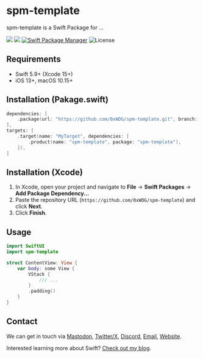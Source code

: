 # spm-template

spm-template is a Swift Package for ...

[![](https://img.shields.io/endpoint?url=https%3A%2F%2Fswiftpackageindex.com%2Fapi%2Fpackages%2F0xWDG%2Fspm-template%2Fbadge%3Ftype%3Dplatforms)](https://swiftpackageindex.com/0xWDG/spm-template)
[![](https://img.shields.io/endpoint?url=https%3A%2F%2Fswiftpackageindex.com%2Fapi%2Fpackages%2F0xWDG%2Fspm-template%2Fbadge%3Ftype%3Dswift-versions)](https://swiftpackageindex.com/0xWDG/spm-template)
[![Swift Package Manager](https://img.shields.io/badge/SPM-compatible-brightgreen.svg)](https://swift.org/package-manager)
![License](https://img.shields.io/github/license/0xWDG/spm-template)

## Requirements

- Swift 5.9+ (Xcode 15+)
- iOS 13+, macOS 10.15+

## Installation (Pakage.swift)

```swift
dependencies: [
    .package(url: "https://github.com/0xWDG/spm-template.git", branch: "main"),
],
targets: [
    .target(name: "MyTarget", dependencies: [
        .product(name: "spm-template", package: "spm-template"),
    ]),
]
```

## Installation (Xcode)

1. In Xcode, open your project and navigate to **File** → **Swift Packages** → **Add Package Dependency...**
2. Paste the repository URL (`https://github.com/0xWDG/spm-template`) and click **Next**.
3. Click **Finish**.

## Usage

```swift
import SwiftUI
import spm-template

struct ContentView: View {
    var body: some View {
        VStack {
            /// ...
        }
        .padding()
    }
}
```

## Contact

We can get in touch via [Mastodon](https://mastodon.social/@0xWDG), [Twitter/X](https://twitter.com/0xWDG), [Discord](https://discordapp.com/users/918438083861573692), [Email](mailto:email@wesleydegroot.nl), [Website](https://wesleydegroot.nl).

Interested learning more about Swift? [Check out my blog](https://wesleydegroot.nl/blog/).